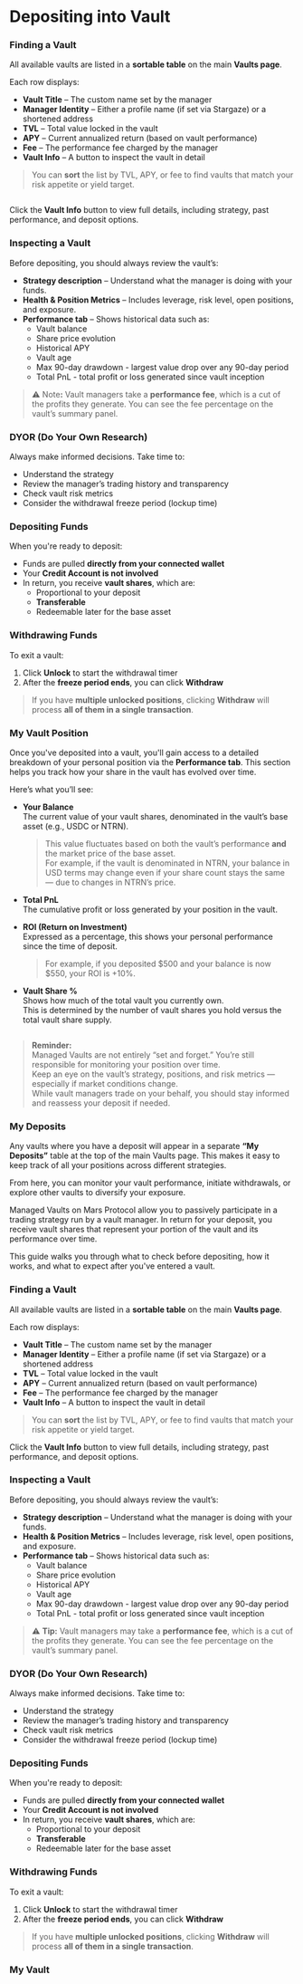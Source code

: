 # Depositing into Vault

### Finding a Vault&#x20;

All available vaults are listed in a **sortable table** on the main **Vaults page**.

Each row displays:

* **Vault Title** – The custom name set by the manager
* **Manager Identity** – Either a profile name (if set via Stargaze) or a shortened address
* **TVL** – Total value locked in the vault
* **APY** – Current annualized return (based on vault performance)
* **Fee** – The performance fee charged by the manager
* **Vault Info** – A button to inspect the vault in detail

> You can **sort** the list by TVL, APY, or fee to find vaults that match your risk appetite or yield target.

<figure><img src="../.gitbook/assets/vault_table.png" alt=""><figcaption></figcaption></figure>

Click the **Vault Info** button to view full details, including strategy, past performance, and deposit options.



### Inspecting a Vault

Before depositing, you should always review the vault’s:

* **Strategy description** – Understand what the manager is doing with your funds.
* **Health & Position Metrics** – Includes leverage, risk level, open positions, and exposure.
* **Performance tab** – Shows historical data such as:
  * Vault balance
  * Share price evolution
  * Historical APY
  * Vault age
  * Max 90-day drawdown - largest value drop over any 90-day period
  * Total PnL - total profit or loss generated since vault inception

> ⚠️ Not&#x65;**:** Vault managers take a **performance fee**, which is a cut of the profits they generate. You can see the fee percentage on the vault’s summary panel.



### DYOR (Do Your Own Research)

Always make informed decisions. Take time to:

* Understand the strategy
* Review the manager’s trading history and transparency
* Check vault risk metrics
* Consider the withdrawal freeze period (lockup time)



### Depositing Funds

When you're ready to deposit:

* Funds are pulled **directly from your connected wallet**
* Your **Credit Account is not involved**
* In return, you receive **vault shares**, which are:
  * Proportional to your deposit
  * **Transferable**
  * Redeemable later for the base asset



### Withdrawing Funds

To exit a vault:

1. Click **Unlock** to start the withdrawal timer
2. After the **freeze period ends**, you can click **Withdraw**

> If you have **multiple unlocked positions**, clicking **Withdraw** will process **all of them in a single transaction**.



### My Vault Position

Once you've deposited into a vault, you'll gain access to a detailed breakdown of your personal position via the **Performance tab**. This section helps you track how your share in the vault has evolved over time.

Here’s what you’ll see:

*   **Your Balance**\
    The current value of your vault shares, denominated in the vault’s base asset (e.g., USDC or NTRN).

    > This value fluctuates based on both the vault’s performance **and** the market price of the base asset.\
    > For example, if the vault is denominated in NTRN, your balance in USD terms may change even if your share count stays the same — due to changes in NTRN’s price.
* **Total PnL**\
  The cumulative profit or loss generated by your position in the vault.
*   **ROI (Return on Investment)**\
    Expressed as a percentage, this shows your personal performance since the time of deposit.

    > For example, if you deposited $500 and your balance is now $550, your ROI is +10%.
* **Vault Share %**\
  Shows how much of the total vault you currently own.\
  This is determined by the number of vault shares you hold versus the total vault share supply.

<figure><img src="../.gitbook/assets/performance.png" alt=""><figcaption></figcaption></figure>

> **Reminder:**\
> Managed Vaults are not entirely “set and forget.” You’re still responsible for monitoring your position over time.\
> Keep an eye on the vault’s strategy, positions, and risk metrics — especially if market conditions change.\
> While vault managers trade on your behalf, you should stay informed and reassess your deposit if needed.



### My Deposits

Any vaults where you have a deposit will appear in a separate **“My Deposits”** table at the top of the main Vaults page. This makes it easy to keep track of all your positions across different strategies.

From here, you can monitor your vault performance, initiate withdrawals, or explore other vaults to diversify your exposure.



Managed Vaults on Mars Protocol allow you to passively participate in a trading strategy run by a vault manager. In return for your deposit, you receive vault shares that represent your portion of the vault and its performance over time.

This guide walks you through what to check before depositing, how it works, and what to expect after you've entered a vault.



### Finding a Vault

All available vaults are listed in a **sortable table** on the main **Vaults page**.

Each row displays:

* **Vault Title** – The custom name set by the manager
* **Manager Identity** – Either a profile name (if set via Stargaze) or a shortened address
* **TVL** – Total value locked in the vault
* **APY** – Current annualized return (based on vault performance)
* **Fee** – The performance fee charged by the manager
* **Vault Info** – A button to inspect the vault in detail

> You can **sort** the list by TVL, APY, or fee to find vaults that match your risk appetite or yield target.

Click the **Vault Info** button to view full details, including strategy, past performance, and deposit options.



### Inspecting a Vault

Before depositing, you should always review the vault’s:

* **Strategy description** – Understand what the manager is doing with your funds.
* **Health & Position Metrics** – Includes leverage, risk level, open positions, and exposure.
* **Performance tab** – Shows historical data such as:
  * Vault balance
  * Share price evolution
  * Historical APY
  * Vault age
  * Max 90-day drawdown - largest value drop over any 90-day period
  * Total PnL - total profit or loss generated since vault inception

> ⚠️ **Tip:** Vault managers may take a **performance fee**, which is a cut of the profits they generate. You can see the fee percentage on the vault’s summary panel.



### DYOR (Do Your Own Research)

Always make informed decisions. Take time to:

* Understand the strategy
* Review the manager’s trading history and transparency
* Check vault risk metrics
* Consider the withdrawal freeze period (lockup time)



### Depositing Funds

When you're ready to deposit:

* Funds are pulled **directly from your connected wallet**
* Your **Credit Account is not involved**
* In return, you receive **vault shares**, which are:
  * Proportional to your deposit
  * **Transferable**
  * Redeemable later for the base asset



### Withdrawing Funds

To exit a vault:

1. Click **Unlock** to start the withdrawal timer
2. After the **freeze period ends**, you can click **Withdraw**

> If you have **multiple unlocked positions**, clicking **Withdraw** will process **all of them in a single transaction**.



### My Vault&#x20;
